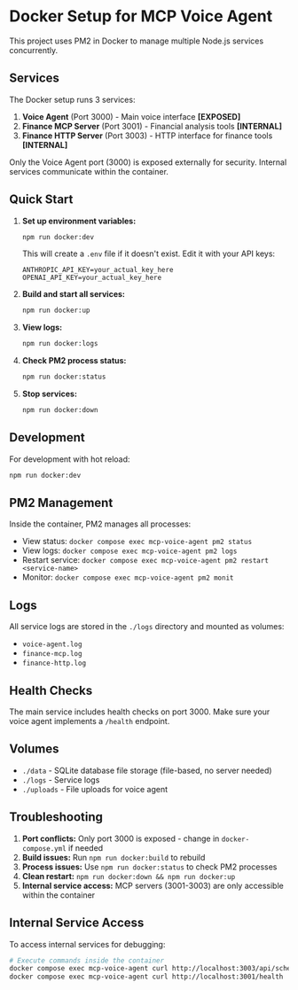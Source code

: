 # Docker Setup for MCP Voice Agent

This project uses PM2 in Docker to manage multiple Node.js services concurrently.

## Services

The Docker setup runs 3 services:

1. **Voice Agent** (Port 3000) - Main voice interface **[EXPOSED]**
2. **Finance MCP Server** (Port 3001) - Financial analysis tools **[INTERNAL]**
3. **Finance HTTP Server** (Port 3003) - HTTP interface for finance tools **[INTERNAL]**

Only the Voice Agent port (3000) is exposed externally for security. Internal services communicate within the container.

## Quick Start

1. **Set up environment variables:**
   ```bash
   npm run docker:dev
   ```
   This will create a `.env` file if it doesn't exist. Edit it with your API keys:
   ```
   ANTHROPIC_API_KEY=your_actual_key_here
   OPENAI_API_KEY=your_actual_key_here
   ```

2. **Build and start all services:**
   ```bash
   npm run docker:up
   ```

3. **View logs:**
   ```bash
   npm run docker:logs
   ```

4. **Check PM2 process status:**
   ```bash
   npm run docker:status
   ```

5. **Stop services:**
   ```bash
   npm run docker:down
   ```

## Development

For development with hot reload:
```bash
npm run docker:dev
```

## PM2 Management

Inside the container, PM2 manages all processes:

- View status: `docker compose exec mcp-voice-agent pm2 status`
- View logs: `docker compose exec mcp-voice-agent pm2 logs`
- Restart service: `docker compose exec mcp-voice-agent pm2 restart <service-name>`
- Monitor: `docker compose exec mcp-voice-agent pm2 monit`

## Logs

All service logs are stored in the `./logs` directory and mounted as volumes:
- `voice-agent.log`
- `finance-mcp.log`
- `finance-http.log`

## Health Checks

The main service includes health checks on port 3000. Make sure your voice agent implements a `/health` endpoint.

## Volumes

- `./data` - SQLite database file storage (file-based, no server needed)
- `./logs` - Service logs
- `./uploads` - File uploads for voice agent

## Troubleshooting

1. **Port conflicts:** Only port 3000 is exposed - change in `docker-compose.yml` if needed
2. **Build issues:** Run `npm run docker:build` to rebuild
3. **Process issues:** Use `npm run docker:status` to check PM2 processes
4. **Clean restart:** `npm run docker:down && npm run docker:up`
5. **Internal service access:** MCP servers (3001-3003) are only accessible within the container

## Internal Service Access

To access internal services for debugging:
```bash
# Execute commands inside the container
docker compose exec mcp-voice-agent curl http://localhost:3003/api/schema
docker compose exec mcp-voice-agent curl http://localhost:3001/health
``` 